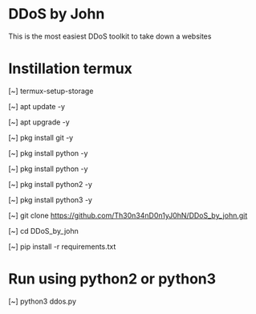# DDoS by John
This is the most easiest DDoS toolkit to take down a websites

# Instillation termux

[~] termux-setup-storage

[~] apt update -y

[~] apt upgrade -y

[~] pkg install git -y

[~] pkg install python -y

[~] pkg install python -y

[~] pkg install python2 -y

[~] pkg install python3 -y

[~] git clone https://github.com/Th30n34nD0n1yJ0hN/DDoS_by_john.git

[~] cd DDoS_by_john

[~] pip install -r requirements.txt

# Run using python2 or python3

[~] python3 ddos.py
